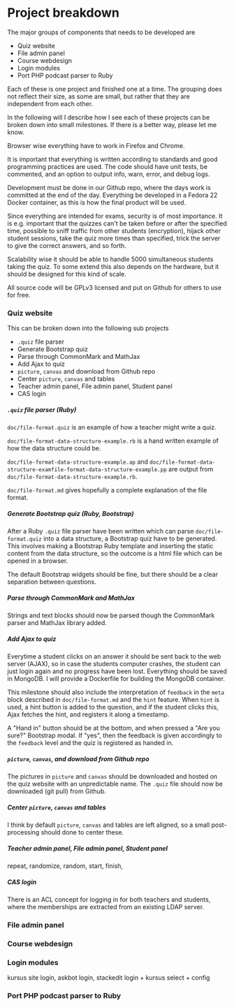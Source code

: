 # Project breakdown

The major groups of components that needs to be developed are

* Quiz website
* File admin panel
* Course webdesign
* Login modules
* Port PHP podcast parser to Ruby

Each of these is one project and finished one at a time. The grouping does not reflect their size, as some are small, but rather that they are independent from each other.

In the following will I describe how I see each of these projects can be broken down into small milestones. If there is a better way, please let me know.

Browser wise everything have to work in Firefox and Chrome.

It is important that everything is written according to standards and good programming practices are used. The code should have unit tests, be commented, and an option to output info, warn, error, and debug logs.

Development must be done in our Github repo, where the days work is committed at the end of the day. Everything be developed in a Fedora 22 Docker container, as this is how the final product will be used.

Since everything are intended for exams, security is of most importance. It is e.g. important that the quizzes can't be taken before or after the specified time, possible to sniff traffic from other students (encryption), hijack other student sessions, take the quiz more times than specified, trick the server to give the correct answers, and so forth.

Scalability wise it should be able to handle 5000 simultaneous students taking the quiz. To some extend this also depends on the hardware, but it should be designed for this kind of scale.

All source code will be GPLv3 licensed and put on Github for others to use for free.


### Quiz website

This can be broken down into the following sub projects

* `.quiz` file parser
* Generate Bootstrap quiz
* Parse through CommonMark and MathJax
* Add Ajax to quiz
* `picture`, `canvas` and download from Github repo
* Center `picture`, `canvas` and tables
* Teacher admin panel, File admin panel, Student panel
* CAS login


##### `.quiz` file parser (Ruby)

`doc/file-format.quiz` is an example of how a teacher might write a quiz.

`doc/file-format-data-structure-example.rb` is a hand written example of how the data structure could be.

`doc/file-format-data-structure-example.ap` and `doc/file-format-data-structure-examfile-format-data-structure-example.pp` are output from `doc/file-format-data-structure-example.rb`.

`doc/file-format.md` gives hopefully a complete explanation of the file format.


##### Generate Bootstrap quiz (Ruby, Bootstrap)

After a Ruby `.quiz` file parser have been written which can parse `doc/file-format.quiz` into a data structure, a Bootstrap quiz have to be generated. This involves making a Bootstrap Ruby template and inserting the static content from the data structure, so the outcome is a html file which can be opened in a browser.

The default Bootstrap widgets should be fine, but there should be a clear separation between questions.


##### Parse through CommonMark and MathJax

Strings and text blocks should now be parsed though the CommonMark parser and MathJax library added.


##### Add Ajax to quiz

Everytime a student clicks on an answer it should be sent back to the web server (AJAX), so in case the students computer crashes, the student can just login again and no progress have been lost. Everything should be saved in MongoDB. I will provide a Dockerfile for building the MongoDB container.

This milestone should also include the interpretation of `feedback` in the `meta` block described in `doc/file-format.md` and the `hint` feature. When `hint` is used, a hint button is added to the question, and if the student clicks this, Ajax fetches the hint, and registers it along a timestamp.

A "Hand in" button should be at the bottom, and when pressed a "Are you sure?" Bootstrap modal. If "yes", then the feedback is given accordingly to the `feedback` level and the quiz is registered as handed in.


##### `picture`, `canvas`, and download from Github repo

The pictures in `picture` and `canvas` should be downloaded and hosted on the quiz website with an unpredictable name. The `.quiz` file should now be downloaded (git pull) from Github.


##### Center `picture`, `canvas` and tables

I think by default `picture`, `canvas` and tables are left aligned, so a small post-processing should done to center these.


##### Teacher admin panel, File admin panel, Student panel

repeat, randomize, random, start, finish,

##### CAS login

There is an ACL concept for logging in for both teachers and students, where the memberships are extracted from an existing LDAP server. 





### File admin panel

### Course webdesign

### Login modules

kursus site login, askbot login, stackedit login + kursus select + config


### Port PHP podcast parser to Ruby

